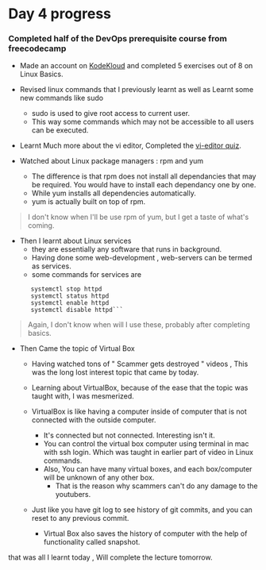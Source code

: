 # Day 4 progress

### Completed half of the DevOps prerequisite course from freecodecamp

- Made an account on [KodeKloud](https://kodekloud.com/) and completed 5 exercises out of 8 on Linux Basics.

- Revised linux commands that I previously learnt as well as Learnt some new commands like sudo
   - sudo is used to give root access to current user.
   - This way some commands which may not be accessible to all users can be executed.

- Learnt Much more about the vi editor, Completed the [vi-editor quiz](https://mmumshad.github.io/vi-editor-quiz/).

- Watched about Linux package managers : rpm and yum
   - The difference is that rpm does not install all dependancies that may be required. You would have to install each dependancy one by one.
   - While yum installs all dependencies automatically. 
   - yum is actually built on top of rpm.

> I don't know when I'll be use rpm of yum, but I get a taste of what's coming.

- Then I learnt about Linux services
   - they are essentially any software that runs in background.
   - Having done some web-development , web-servers can be termed as services.
   - some commands for services are
   ```systemctl start httpd
      systemctl stop httpd
      systemctl status httpd
      systemctl enable httpd
      systemctl disable httpd```

> Again, I don't know when will I use these, probably after completing basics.

- Then Came the topic of Virtual Box
   - Having watched tons of " Scammer gets destroyed " videos , This was the long lost interest topic that came by today.
   - Learning about VirtualBox, because of the ease that the topic was taught with, I was mesmerized.
   - VirtualBox is like having a computer inside of computer that is not connected with the outside computer.
      - It's connected but not connected. Interesting isn't it.
      - You can control the virtual box computer using terminal in mac with ssh login. Which was taught in earlier part of video in Linux commands.
      - Also, You can have many virtual boxes, and each box/computer will be unknown of any other box.
         - That is the reason why scammers can't do any damage to the youtubers.

   - Just like you have git log to see history of git commits, and you can reset to any previous commit.
     - Virtual Box also saves the history of computer with the help of functionality called snapshot.

that was all I learnt today , Will complete the lecture tomorrow.  
